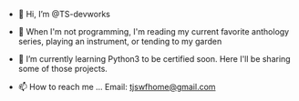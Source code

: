 - 👋 Hi, I’m @TS-devworks
- 👀 When I'm not programming, I'm reading my current favorite anthology series, playing an instrument, or tending to my garden
- 🌱 I’m currently learning Python3 to be certified soon. Here I'll be sharing some of those projects.

- 📫 How to reach me ... Email: tjswfhome@gmail.com 

<!---
TS-devworks/TS-devworks is a ✨ special ✨ repository because its `README.md` (this file) appears on your GitHub profile.
You can click the Preview link to take a look at your changes.
--->
